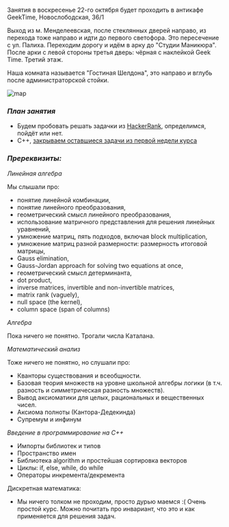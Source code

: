 Занятия в воскресенье 22-го октября будет проходить в антикафе GeekTime, Новослободская, 36/1 

Выход из м. Менделеевская, после стеклянных дверей направо, из перехода тоже направо и идти до первого светофора. Это пересечение с ул. Палиха. Переходим дорогу и идём в арку до "Студии Маникюра". После арки с левой стороны третья дверь: чёрная с наклейкой Geek Time. Третий этаж.

Наша комната называется "Гостиная Шелдона", это направо и вглубь после администраторской стойки.

![map](https://pp.userapi.com/c622517/v622517522/4ccf2/HijHNyPsegI.jpg)

### *План занятия*

- Будем пробовать решать задачки из [HackerRank](https://www.hackerrank.com), определимся, пойдёт или нет.
- C++, [закрываем оставшиеся задачи из первой недели курса](https://www.coursera.org/learn/c-plus-plus-white/home/week/1)

### *Пререквизиты:*

_Линейная алгебра_

Мы слышали про:
- понятие линейной комбинации,
- понятие линейного преобразования,
- геометрический смысл линейного преобразования,
- использование матричного представления для решения линейных уравнений, 
- умножение матриц, пять подходов, включая block multiplication,
- умножение матриц разной размерности: размерность итоговой матрицы,
- Gauss elimination,
- Gauss-Jordan approach for solving two equations at once,
- геометрический смысл детерминанта,
- dot product,
- inverse matrices, invertible and non-invertible matrices,
- matrix rank (vaguely),
- null space (the kernel),
- column space (span of columns)

_Алгебра_

Пока ничего не понятно. Трогали числа Каталана.

_Математический анализ_

Тоже ничего не понятно, но слушали про:
- Кванторы существования и всеобщности.
- Базовая теория множеств на уровне школьной алгебры логики (в т.ч. разность и симметрическая разность множеств).
- Вывод аксиоматики для целых, рациональных и вещественных чисел.
- Аксиома полноты (Кантора-Дедекинда)
- Супремум и инфинум

_Введение в программирование на С++_

- Импорты библиотек и типов
- Пространство имен
- Библиотека algorithm и простейшая сортировка векторов
- Циклы: if, else, while, do while
- Операторы инкремента/декремента

Дискретная математика:
- Мы ничего толком не проходим, просто дурью маемся :( Очень простой курс. Можно почитать про инвариант, что это и как применяется для решения задач.
